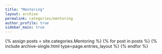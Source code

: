 ```yaml
---
title: "Mentoring"
layout: archive
permalink: categories/mentoring
author_profile: true
sidebar_main: true
---
```



{% assign posts = site.categories.Mentoring %}
{% for post in posts %} {% include archive-single.html type=page.entries_layout %} {% endfor %}